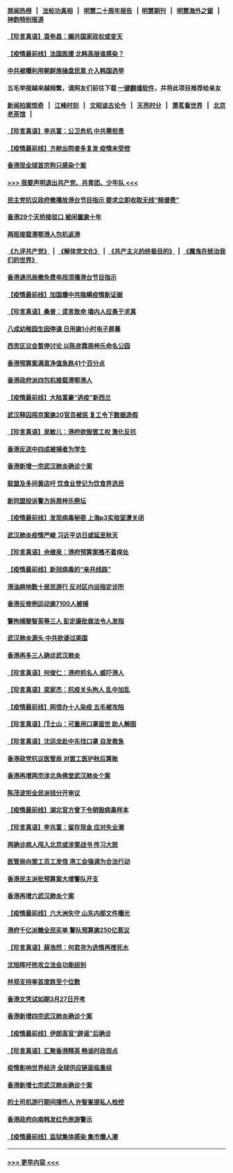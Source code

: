 #### [禁闻热榜](热点新闻.md?=0)  &nbsp;&nbsp;|&nbsp;&nbsp; [法轮功真相](https://github.com/gfw-breaker/truth/blob/master/README.md?=0) &nbsp;&nbsp;|&nbsp;&nbsp; [明慧二十周年报告](https://github.com/gfw-breaker/mh-reports/blob/master/README.md?=0) &nbsp;&nbsp;|&nbsp;&nbsp;[明慧期刊](https://github.com/gfw-breaker/mh-qikan) &nbsp;&nbsp;|&nbsp;&nbsp; [明慧海外之窗](https://github.com/gfw-breaker/mh-news/blob/master/README.md?=0) &nbsp;&nbsp;|&nbsp;&nbsp; [神韵特别报道](https://github.com/gfw-breaker/mh-news/blob/master/shenyun.md?=0)
#### [【珍言真语】袁弥昌：媚共国家政权或变天](../pages/nsc415/n11923199.md?t=03080903) 
#### [【疫情最前线】法国医援 北韩高层谁感染？](../pages/nsc415/n11920850.md?t=03080903) 
#### [中共被曝利用朝鲜族操盘民意 介入韩国选举](../pages/nsc415/n11921006.md?t=03080903) 
#### 五毛举报越来越频繁，请网友们前往下载 [一键翻墙软件](https://github.com/gfw-breaker/ssr-accounts)，并将此项目推荐给亲友
#### [新闻拍案惊奇](https://github.com/gfw-breaker/banned-news/blob/master/pages/link4.md) &nbsp;&nbsp;|&nbsp;&nbsp; [江峰时刻](https://github.com/gfw-breaker/banned-news/blob/master/pages/link4.md) &nbsp;&nbsp;|&nbsp;&nbsp; [文昭谈古论今](https://github.com/gfw-breaker/banned-news/blob/master/pages/link4.md) &nbsp;&nbsp;|&nbsp;&nbsp; [天亮时分](https://github.com/gfw-breaker/banned-news/blob/master/pages/link4.md) &nbsp;&nbsp;|&nbsp;&nbsp; [萧茗看世界](https://github.com/gfw-breaker/banned-news/blob/master/pages/link4.md) &nbsp;&nbsp;|&nbsp;&nbsp; [北京老茶馆](https://github.com/gfw-breaker/banned-news/blob/master/pages/link4.md) &nbsp;&nbsp;|&nbsp;&nbsp; 
#### [【珍言真语】李兆富：公卫危机 中共需担责](../pages/nsc415/n11920422.md?t=03080903) 
#### [【疫情最前线】方舱出院者多复发 疫情未受控](../pages/nsc415/n11918637.md?t=03080903) 
#### [香港现全球首宗狗只感染个案](../pages/nsc415/n11918710.md?t=03080903) 
#### [>>> 我要声明退出共产党、共青团、少年队 <<<](https://github.com/begood0513/goodnews/blob/master/quit/letter.md) 
#### [民主党抗议政府撤播放港台节目指示 要求立即收取无线“频谱费”](../pages/nsc415/n11918681.md?t=03080903) 
#### [香港29个天桥接驳口 被闲置逾十年](../pages/nsc415/n11918654.md?t=03080903) 
#### [两班接载滞鄂港人包机返港](../pages/nsc415/n11915855.md?t=03080903) 
#### [《九评共产党》](https://github.com/begood0513/9ping.md/blob/master/README.md) &nbsp;|&nbsp; [《解体党文化》](../../../../jtdwh.md/blob/master/README.md)  &nbsp;|&nbsp; [《共产主义的终极目的》](../../../../gczydzjmd.md/blob/master/README.md) &nbsp;|&nbsp; [《魔鬼在统治我们的世界》](../../../../mgztzwmdsj.md/blob/master/README.md) 
#### [香港通讯局撤免费电视须播港台节目指示](../pages/nsc415/n11915831.md?t=03080903) 
#### [【疫情最前线】加国爆中共隐瞒疫情新证据](../pages/nsc415/n11915482.md?t=03080903) 
#### [【珍言真语】桑普：谎言致命 墙内人应勇于求真](../pages/nsc415/n11915169.md?t=03080903) 
#### [八成幼稚园生因停课 日用逾1小时电子屏幕](../pages/nsc415/n11913263.md?t=03080903) 
#### [西贡区议会暂停讨论 以陈彦霖周梓乐命名公园](../pages/nsc415/n11913248.md?t=03080903) 
#### [香港预算案满意净值急跌41个百分点](../pages/nsc415/n11913236.md?t=03080903) 
#### [香港政府派四包机接载滞鄂港人](../pages/nsc415/n11913211.md?t=03080903) 
#### [【疫情最前线】大陆富豪“逃疫”新西兰](../pages/nsc415/n11913160.md?t=03080903) 
#### [武汉释囚闯京案逾20官员被惩 复工令下数据造假](../pages/nsc415/n11912743.md?t=03080903) 
#### [【珍言真语】吴敏儿：港府欲毁罢工权 激化反抗](../pages/nsc415/n11912457.md?t=03080903) 
#### [香港反送中四成被捕者为学生](../pages/nsc415/n11910730.md?t=03080903) 
#### [香港新增一宗武汉肺炎确诊个案](../pages/nsc415/n11910724.md?t=03080903) 
#### [联盟及多间黄店吁 饮食业登记为饮食界选民](../pages/nsc415/n11910718.md?t=03080903) 
#### [新同盟投诉警方拆周梓乐祭坛](../pages/nsc415/n11910707.md?t=03080903) 
#### [【疫情最前线】发现病毒秘密 上海p3实验室遭关闭](../pages/nsc415/n11910640.md?t=03080903) 
#### [武汉肺炎疫情严峻 习近平访日或延至秋天](../pages/nsc415/n11910570.md?t=03080903) 
#### [【珍言真语】佘继泉：港府预算案搔不着痒处](../pages/nsc415/n11910011.md?t=03080903) 
#### [【疫情最前线】新冠病毒的“亲共线路”](../pages/nsc415/n11907734.md?t=03080903) 
#### [港油麻地数十居民游行 反对区内设指定诊所](../pages/nsc415/n11907900.md?t=03080903) 
#### [香港反修例运动逾7100人被捕](../pages/nsc415/n11907922.md?t=03080903) 
#### [警拘捕黎智英等三人 彭定康批做法令人发指](../pages/nsc415/n11907905.md?t=03080903) 
#### [武汉肺炎源头 中共欲诿过美国](../pages/nsc415/n11907665.md?t=03080903) 
#### [香港再多三人确诊武汉肺炎](../pages/nsc415/n11907846.md?t=03080903) 
#### [【珍言真语】何俊仁：港府抓名人 威吓港人](../pages/nsc415/n11907561.md?t=03080903) 
#### [【珍言真语】梁家杰：抗疫关头拘人 乱中加乱](../pages/nsc415/n11907444.md?t=03080903) 
#### [【疫情最前线】网信办十人染疫 五毛被攻陷](../pages/nsc415/n11903757.md?t=03080903) 
#### [【珍言真语】邝士山：可重用口罩面世 助人解困](../pages/nsc415/n11903875.md?t=03080903) 
#### [【珍言真语】沈运龙赴中东找口罩 自发救急](../pages/nsc415/n11903291.md?t=03080903) 
#### [香港政党抗议医管局 对罢工医护秋后算账](../pages/nsc415/n11901746.md?t=03080903) 
#### [香港再增两宗涉北角佛堂武汉肺炎个案](../pages/nsc415/n11901737.md?t=03080903) 
#### [陈茂波拒全民派钱分开审议](../pages/nsc415/n11901672.md?t=03080903) 
#### [【疫情最前线】湖北官方曾下令销毁病毒样本](../pages/nsc415/n11901518.md?t=03080903) 
#### [【珍言真语】李兆富：留存现金 应对失业潮](../pages/nsc415/n11901448.md?t=03080903) 
#### [两确诊病人闯入北京或涉栗战书 传习大怒](../pages/nsc415/n11901180.md?t=03080903) 
#### [医管局向罢工员工发信 港工会强调为合法行动](../pages/nsc415/n11898870.md?t=03080903) 
#### [香港民主派批预算案大增警队开支](../pages/nsc415/n11898813.md?t=03080903) 
#### [香港再增六武汉肺炎个案](../pages/nsc415/n11898843.md?t=03080903) 
#### [【疫情最前线】六大洲失守 山东内部文件曝光](../pages/nsc415/n11898455.md?t=03080903) 
#### [港府千亿派糖全民买单 警队预算逾250亿惹议](../pages/nsc415/n11898608.md?t=03080903) 
#### [【珍言真语】薛浩然：何君尧为选情再搅死水](../pages/nsc415/n11898269.md?t=03080903) 
#### [沈旭晖吁抢攻立法会功能组别](../pages/nsc415/n11896084.md?t=03080903) 
#### [林郑支持率首度跌至个位数](../pages/nsc415/n11896058.md?t=03080903) 
#### [香港文凭试如期3月27日开考](../pages/nsc415/n11896055.md?t=03080903) 
#### [香港新增四宗武汉肺炎确诊个案](../pages/nsc415/n11896040.md?t=03080903) 
#### [【疫情最前线】伊朗高官“辟谣”后确诊](../pages/nsc415/n11895902.md?t=03080903) 
#### [【珍言真语】汇聚香港精英 畅谈时政观点](../pages/nsc415/n11895733.md?t=03080903) 
#### [疫情影响世界经济 全球供应链面临重组](../pages/nsc415/n11895634.md?t=03080903) 
#### [香港新增七宗武汉肺炎确诊个案](../pages/nsc415/n11893498.md?t=03080903) 
#### [的士司机游行期间撞伤人 许智峯提私人检控](../pages/nsc415/n11893483.md?t=03080903) 
#### [香港政府向南韩发红色旅游警示](../pages/nsc415/n11893398.md?t=03080903) 
#### [【疫情最前线】监狱集体感染 集市爆人潮](../pages/nsc415/n11893181.md?t=03080903) 

----
#### [ >>> 更早内容 <<< ](../indexes/nsc415-earlier.md)
